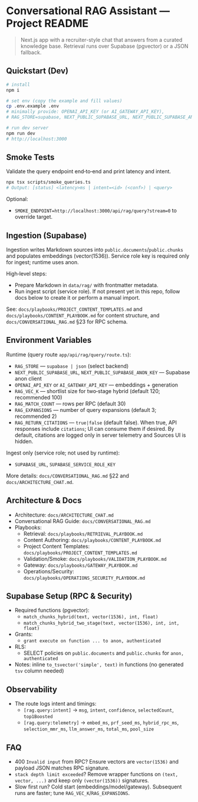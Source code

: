 # Conversational RAG Assistant — Project README

> Next.js app with a recruiter-style chat that answers from a curated knowledge base. Retrieval runs over Supabase (pgvector) or a JSON fallback.

## Quickstart (Dev)

```bash
# install
npm i

# set env (copy the example and fill values)
cp .env.example .env
# minimally provide: OPENAI_API_KEY (or AI_GATEWAY_API_KEY),
# RAG_STORE=supabase, NEXT_PUBLIC_SUPABASE_URL, NEXT_PUBLIC_SUPABASE_ANON_KEY

# run dev server
npm run dev
# http://localhost:3000
```

## Smoke Tests
Validate the query endpoint end‑to‑end and print latency and intent.

```bash
npx tsx scripts/smoke_queries.ts
# Output: [status] <latency>ms | intent=<id> (<conf>) | <query>
```

Optional:
- `SMOKE_ENDPOINT=http://localhost:3000/api/rag/query?stream=0` to override target.

## Ingestion (Supabase)
Ingestion writes Markdown sources into `public.documents`/`public.chunks` and populates embeddings (vector(1536)). Service role key is required only for ingest; runtime uses anon.

High‑level steps:
- Prepare Markdown in `data/rag/` with frontmatter metadata.
- Run ingest script (service role). If not present yet in this repo, follow docs below to create it or perform a manual import.

See: `docs/playbooks/PROJECT_CONTENT_TEMPLATES.md` and `docs/playbooks/CONTENT_PLAYBOOK.md` for content structure, and `docs/CONVERSATIONAL_RAG.md` §23 for RPC schema.

## Environment Variables

Runtime (query route `app/api/rag/query/route.ts`):
- `RAG_STORE` — `supabase | json` (select backend)
- `NEXT_PUBLIC_SUPABASE_URL`, `NEXT_PUBLIC_SUPABASE_ANON_KEY` — Supabase anon client
- `OPENAI_API_KEY` or `AI_GATEWAY_API_KEY` — embeddings + generation
- `RAG_VEC_K` — shortlist size for two‑stage hybrid (default 120; recommended 100)
- `RAG_MATCH_COUNT` — rows per RPC (default 30)
- `RAG_EXPANSIONS` — number of query expansions (default 3; recommended 2)
- `RAG_RETURN_CITATIONS` — `true|false` (default false). When true, API responses include `citations`; UI can consume them if desired. By default, citations are logged only in server telemetry and Sources UI is hidden.

Ingest only (service role; not used by runtime):
- `SUPABASE_URL`, `SUPABASE_SERVICE_ROLE_KEY`

More details: `docs/CONVERSATIONAL_RAG.md` §22 and `docs/ARCHITECTURE_CHAT.md`.

## Architecture & Docs
- Architecture: `docs/ARCHITECTURE_CHAT.md`
- Conversational RAG Guide: `docs/CONVERSATIONAL_RAG.md`
- Playbooks:
  - Retrieval: `docs/playbooks/RETRIEVAL_PLAYBOOK.md`
  - Content Authoring: `docs/playbooks/CONTENT_PLAYBOOK.md`
  - Project Content Templates: `docs/playbooks/PROJECT_CONTENT_TEMPLATES.md`
  - Validation/Smoke: `docs/playbooks/VALIDATION_PLAYBOOK.md`
  - Gateway: `docs/playbooks/GATEWAY_PLAYBOOK.md`
  - Operations/Security: `docs/playbooks/OPERATIONS_SECURITY_PLAYBOOK.md`

## Supabase Setup (RPC & Security)
- Required functions (pgvector):
  - `match_chunks_hybrid(text, vector(1536), int, float)`
  - `match_chunks_hybrid_two_stage(text, vector(1536), int, int, float)`
- Grants:
  - `grant execute on function ... to anon, authenticated`
- RLS:
  - SELECT policies on `public.documents` and `public.chunks` for `anon, authenticated`
- Notes: inline `to_tsvector('simple', text)` in functions (no generated `tsv` column needed)

## Observability
- The route logs intent and timings:
  - `[rag.query:intent]` → `msg`, `intent`, `confidence`, `selectedCount`, `top1Boosted`
  - `[rag.query:telemetry]` → `embed_ms`, `prf_seed_ms`, `hybrid_rpc_ms`, `selection_mmr_ms`, `llm_answer_ms`, `total_ms`, `pool_size`

## FAQ
- 400 `Invalid input` from RPC? Ensure vectors are `vector(1536)` and payload JSON matches RPC signature.
- `stack depth limit exceeded`? Remove wrapper functions on `(text, vector, ...)` and keep only `(vector(1536))` signatures.
- Slow first run? Cold start (embeddings/model/gateway). Subsequent runs are faster; tune `RAG_VEC_K`/`RAG_EXPANSIONS`.
